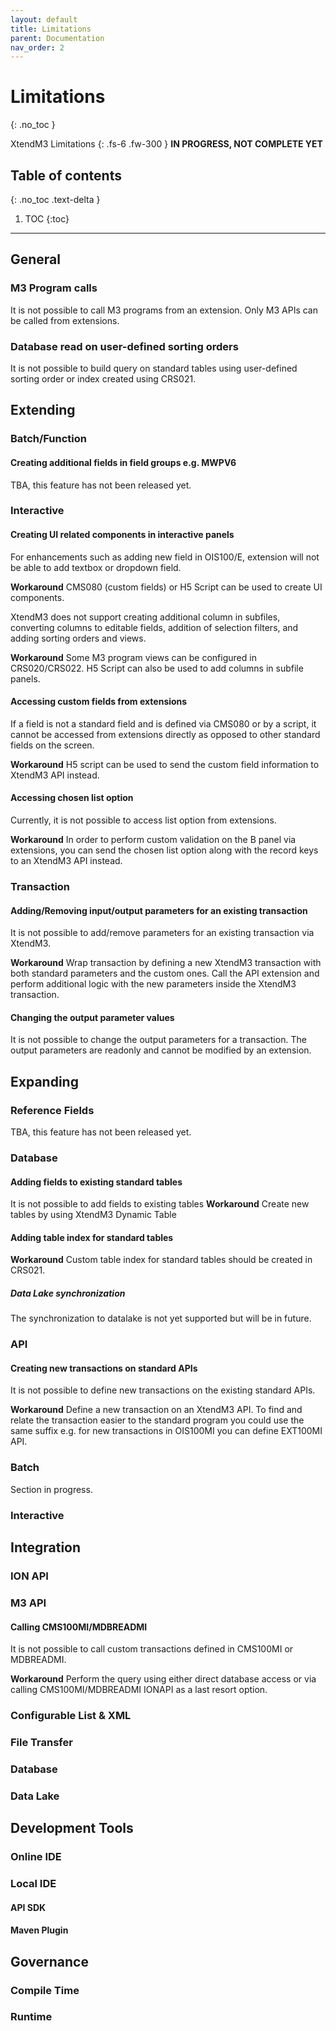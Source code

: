```yaml
---
layout: default
title: Limitations
parent: Documentation
nav_order: 2
---
```


# Limitations
{: .no_toc }


XtendM3 Limitations
{: .fs-6 .fw-300 }
**️IN PROGRESS, NOT COMPLETE YET**

## Table of contents
{: .no_toc .text-delta }

1. TOC
{:toc}

---
## General
### M3 Program calls
It is not possible to call M3 programs from an extension. Only M3 APIs can be called from extensions.
### Database read on user-defined sorting orders  
It is not possible to build query on standard tables using user-defined sorting order or index created using CRS021.

## Extending
### Batch/Function
#### Creating additional fields in field groups e.g. MWPV6
TBA, this feature has not been released yet.

### Interactive
#### Creating UI related components in interactive panels
For enhancements such as adding new field in OIS100/E, extension will not be able to add textbox or dropdown field.  

**Workaround**
CMS080 (custom fields) or H5 Script can be used to create UI components.  

XtendM3 does not support creating additional column in subfiles, converting columns to editable fields, addition of selection filters, and adding sorting orders and views.  

**Workaround**
Some M3 program views can be configured in CRS020/CRS022.  H5 Script can also be used to add columns in subfile panels.  

#### Accessing custom fields from extensions
If a field is not a standard field and is defined via CMS080 or by a script, it cannot be accessed from extensions directly as opposed 
to other standard fields on the screen.

**Workaround**
H5 script can be used to send the custom field information to XtendM3 API instead.

#### Accessing chosen list option
Currently, it is not possible to access list option from extensions.

**Workaround**
In order to perform custom validation on the B panel via extensions, you can send the chosen list option along with the 
record keys to an XtendM3 API instead.

### Transaction
#### Adding/Removing input/output parameters for an existing transaction
It is not possible to add/remove parameters for an existing transaction via XtendM3. 

**Workaround**
Wrap transaction by defining a new XtendM3 transaction with both standard parameters and the custom ones. Call the API 
extension and perform additional logic with the new parameters inside the XtendM3 transaction.

#### Changing the output parameter values
It is not possible to change the output parameters for a transaction. The output parameters are readonly and cannot be 
modified by an extension.

## Expanding
### Reference Fields
TBA, this feature has not been released yet.

### Database
#### Adding fields to existing standard tables
It is not possible to add fields to existing tables
**Workaround** Create new tables by using XtendM3 Dynamic Table

#### Adding table index for standard tables 

**Workaround** Custom table index for standard tables should be created in CRS021.

##### Data Lake synchronization
The synchronization to datalake is not yet supported but will be in future.

### API
#### Creating new transactions on standard APIs
It is not possible to define new transactions on the existing standard APIs.

**Workaround**
Define a new transaction on an XtendM3 API. To find and relate the transaction easier to the standard program you could 
use the same suffix e.g. for new transactions in OIS100MI you can define EXT100MI API.

### Batch
Section in progress.

### Interactive

## Integration
### ION API

### M3 API
#### Calling CMS100MI/MDBREADMI
It is not possible to call custom transactions defined in CMS100MI or MDBREADMI. 

**Workaround**
Perform the query using either direct database access or via calling CMS100MI/MDBREADMI IONAPI as a last resort option.

### Configurable List & XML

### File Transfer

### Database

### Data Lake

## Development Tools
### Online IDE

### Local IDE
#### API SDK

#### Maven Plugin

## Governance
### Compile Time

### Runtime
